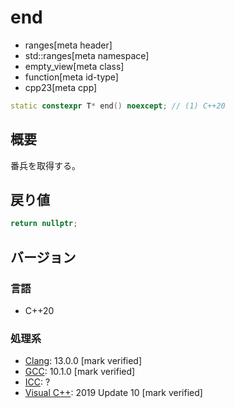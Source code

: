 # end
* ranges[meta header]
* std::ranges[meta namespace]
* empty_view[meta class]
* function[meta id-type]
* cpp23[meta cpp]

```cpp
static constexpr T* end() noexcept; // (1) C++20
```

## 概要

番兵を取得する。


## 戻り値

```cpp
return nullptr;
```

## バージョン
### 言語
- C++20

### 処理系
- [Clang](/implementation.md#clang): 13.0.0 [mark verified]
- [GCC](/implementation.md#gcc): 10.1.0 [mark verified]
- [ICC](/implementation.md#icc): ?
- [Visual C++](/implementation.md#visual_cpp): 2019 Update 10 [mark verified]
